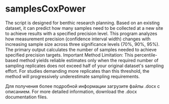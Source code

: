 # samplesCoxPower
The script is designed for benthic research planning. Based on an existing dataset, it can predict how many samples need to be collected at a new site to achieve results with a specified precision level. This program analyzes how measurement precision (confidence interval width) changes with increasing sample size across three significance levels (70%, 90%, 95%). The primary output calculates the number of samples needed to achieve specified precision targets.
 Important Method Limitation:
This percentile-based method yields reliable estimates only when the required number of sampling replicates does not exceed half of your original dataset's sampling effort. For studies demanding more replicates than this threshold, the method will progressively underestimate sampling requirements. 

Для получения более подробной информации загрузите файлы .docx с описанием.
For more detailed information, download the .docx documentation files.
